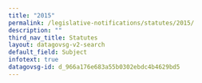 ```yaml
---
title: "2015"
permalink: /legislative-notifications/statutes/2015/
description: ""
third_nav_title: Statutes
layout: datagovsg-v2-search
default_field: Subject
infotext: true
datagovsg-id: d_966a176e683a55b0302ebdc4b4629bd5
---
```


